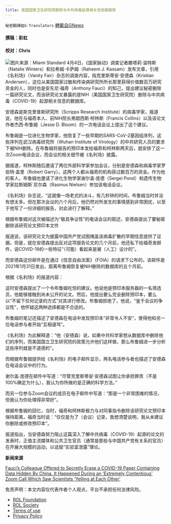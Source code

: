 ```yaml
---
title: 美国国家卫生研究院删除与中共病毒起源相关信息数据库
---
```

`秘密翻譯組G-Translators` [轉載自GNews](https://gnews.org/zh-hans/2290615/)

#### 撰稿：彩虹

#### 校对：Chris
![](https://assets.gnews.org/wp-content/uploads/2022/04/图片1-2-3.jpg)图片来源：Miami Standard
4月4日，《国家脉动》调查记者娜塔莉·温特斯（Natalie Winters）和拉希姆·卡萨姆（Raheem J. Kassam）发布文章，引用《名利场》（Vanity Fair）杂志的调查内容，指克里斯蒂安·安德森（Kristian Andersen），这位从美国国家过敏和传染病研究所所长那里获得价值数百万研究资金的人，同时也是安东尼·福奇（Anthony Fauci）的知己，提出建议秘密删除一篇研究论文，而该研究论文暴露的是NIH（美国国家卫生研究院）删除与中共病毒（COVID-19）起源相关信息的数据库。

安德森是斯克里普斯研究所（Scripps Research Institute）的病毒学家，报道说，他在与福奇本人、前NIH院长弗朗西斯·柯林斯（Francis Collins）以及该论文作者杰西·布鲁姆（Jesse D. Bloom）的一次电话会议上提出了这个建议。

布鲁姆是一位进化生物学家，他恢复了一些早期的SARS-CoV-2基因组序列，这些序列在武汉病毒研究所（Wuhan Institute of Virology）的中共研究人员的要求下被NIH删除。在布鲁姆将报告的预印本发给福奇和柯林斯两天后，就安排了这一次Zoom电话会议，而会议的相关细节被《名利场》披露。

据报道，柯林斯随后邀请了两位外部科学家参加会议，分别是安德森和病毒学家罗伯特·盖里（Robert Garry）。这两个人都从福奇的机构获过数百万的资金。作为他的客人，布鲁姆也邀请了进化生物学家谢尔盖·庞德（Sergei Pond）和遗传生物学家拉斯姆斯`尼尔森（Rasmus Nielsen）参加该电话会议。

《名利场》杂志说，“这就像一场老式的决斗，有几秒钟的时间，布鲁姆当时并没有想太多。但在那次会议的六个月后，他仍然对所发生的事情感到非常困扰，以至于他写了一份详细的报告，对此进行了解释。”

根据布鲁姆对这次被描述为“极具争议性”的电话会议的叙述，安德森提出了要秘密删除该研究论文预印本文件

报道说，该研究论文为披露中国共产党试图掩盖该病毒扩散的早期信息提供了证据。但是，就在安德森提出反对这项报告论文的几个月前，他还私下给福奇发邮件，说COVID-19的一些特征“（可能）看起来是被（人工）设计的”。

而安德森这份邮件是在通过《信息自由法案》（FOIA）的请求下公布的，该邮件是2021年1月31日发出，距离布鲁姆恢复被NIH删除的数据库的五个月前。

根据《名利场》的报道内容：

这时安德森提出了一个令布鲁姆吃惊的建议。他说他是预印本服务器的一名筛选员，他能够接触到尚未公开的论文。然后，他提出要么完全删除预印本，要么以“不留下任何记录的方式”对其进行修改。布鲁姆拒绝了，他说，“鉴于会议的争议性”，他怀疑这两种选择都是不合适的。

布鲁姆的笔记还描述了安德森在电话中发现预印本“非常令人不安”，使得他和另一位电话参与者开始“互相谩骂”。

《名利场》为此解释道：“他（安德森）说，如果中共科学家想从数据库中删除他们的序列，而美国国立卫生研究院的政策允许他们这样做，那么布鲁姆进一步分析这些序列就是不道德的”。

而根据布鲁姆提供给《名利场》的电子邮件显示，两名电话参与者也描述了安德森在电话会议中的行为。

谢尔盖·庞德在邮件中写道：“尽管克里斯蒂安·安德森试图让你承担罪责（不是100%确定为什么），我认为你所做的是正确的科学方法。”

而另一位参与Zoom会议的成员在电子邮件中写道：“那是一个非常困难的情况，但我认为你处理得非常好”。

根据布鲁姆的回忆，当时，福奇和柯林斯极力与对同事指令删除该研究论文预印本保持距离，福奇当时说：“仅仅是为了（会议）记录，我想清楚说明，我从未建议你删除或修改预印本”。

报道指出，当安德森努力阻止这篇深入了解中共病毒（COVID-19）起源的论文的发表时，正值主流媒体和公共卫生官员（通常是那些与中国共产党有关系的官员）在开展大规模的运动，以诋毁“实验室泄露”理论。

**新闻来源**

[Fauci’s Colleague Offered to Secretly Erase a COVID-19 Paper Containing Data Hidden By China. It Happened During an ‘Extremely Contentious’ Zoom Call Which Saw Scientists ‘Yelling at Each Other’](https://thenationalpulse.com/2022/04/04/fauci-funded-researchers-tried-erasing-covid-paper/)

 

免责声明：本文内容仅代表作者个人观点，平台不承担任何法律风险。

- [ROL Foundation](https://rolfoundation.org/)
- [ROL Society](https://rolsociety.org/)
- [Terms of use](https://gnews.org/terms-of-use-3/)
- [Privacy Policy](https://gnews.org/privacy-policy/)
